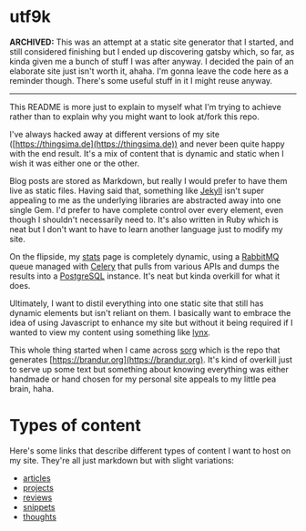 # utf9k

**ARCHIVED:** This was an attempt at a static site generator that I started, and still considered finishing but I ended up discovering gatsby which, so far, as kinda given me a bunch of stuff I was after anyway. I decided the pain of an elaborate site just isn't worth it, ahaha. I'm gonna leave the code here as a reminder though. There's some useful stuff in it I might reuse anyway.

---

This README is more just to explain to myself what I'm trying to achieve rather than to explain why you might want to look at/fork this repo.

I've always hacked away at different versions of my site ([https://thingsima.de](https://thingsima.de)) and never been quite happy with the end result. It's a mix of content that is dynamic and static when I wish it was either one or the other.

Blog posts are stored as Markdown, but really I would prefer to have them live as static files. Having said that, something like [Jekyll](https://jekyllrb.com) isn't super appealing to me as the underlying libraries are abstracted away into one single Gem. I'd prefer to have complete control over every element, even though I shouldn't necessarily need to. It's also written in Ruby which is neat but I don't want to have to learn another language just to modify my site.

On the flipside, my [stats](https://thingsima.de/stats) page is completely dynamic, using a [RabbitMQ](https://rabbitmq.com) queue managed with [Celery](https://celeryproject.com) that pulls from various APIs and dumps the results into a [PostgreSQL](https://postgresql.com) instance. It's neat but kinda overkill for what it does.

Ultimately, I want to distil everything into one static site that still has dynamic elements but isn't reliant on them. I basically want to embrace the idea of using Javascript to enhance my site but without it being required if I wanted to view my content using something like [lynx](https://lynx.browser.org).

This whole thing started when I came across [sorg](https://github.com/brandur/sorg) which is the repo that generates [https://brandur.org](https://brandur.org). It's kind of overkill just to serve up some text but something about knowing everything was either handmade or hand chosen for my personal site appeals to my little pea brain, haha.

# Types of content

Here's some links that describe different types of content I want to host on my site. They're all just markdown but with slight variations:

* [articles](/docs/articles.md)
* [projects](/docs/projects.md)
* [reviews](/docs/reviews.md)
* [snippets](/docs/snippets.md)
* [thoughts](/docs/bites.md)
